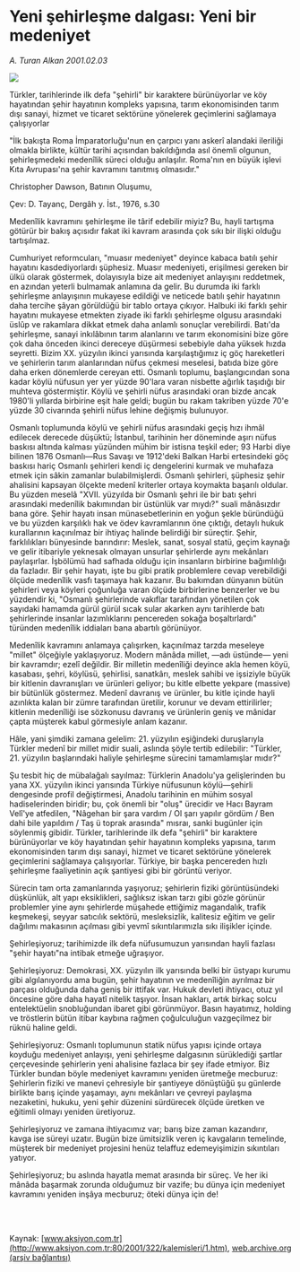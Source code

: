 # Yeni şehirleşme dalgası: Yeni bir medeniyet

*A. Turan Alkan 2001.02.03*

<div>
 <img border="0" src="/web/20010721073719im_/http://www.aksiyon.com.tr/yazar/aturanalkan.jpg"/>
 <p class="spot">
  Türkler, tarihlerinde ilk defa "şehirli" bir karaktere bürünüyorlar ve köy hayatından şehir hayatının kompleks yapısına, tarım ekonomisinden tarım dışı sanayi, hizmet ve ticaret sektörüne yönelerek geçimlerini sağlamaya çalışıyorlar
 </p>
 <p class="metin">
 </p>
 <p class="metin">
  "İlk bakışta Roma İmparatorluğu'nun en çarpıcı yanı askerî alandaki ileriliği olmakla birlikte, kültür tarihi açısından bakıldığında asıl önemli olgunun, şehirleşmedeki medenîlik süreci olduğu anlaşılır. Roma'nın en büyük işlevi Kıta Avrupası'na şehir kavramını tanıtmış olmasıdır."
 </p>
 <p class="metin">
  Christopher Dawson, Batının Oluşumu,
 </p>
 <p class="metin">
  Çev: D. Tayanç, Dergâh y. İst., 1976, s.30
 </p>
 <p class="metin">
  Medenîlik kavramını şehirleşme ile târif edebilir miyiz? Bu, hayli tartışma götürür bir bakış açısıdır fakat iki kavram arasında çok sıkı bir ilişki olduğu tartışılmaz.
 </p>
 <p class="metin">
  Cumhuriyet reformcuları, "muasır medeniyet" deyince kabaca batılı şehir hayatını kasdediyorlardı şüphesiz. Muasır medeniyeti, erişilmesi gereken bir ülkü olarak göstermek, dolayısıyla bize ait medeniyet anlayışını reddetmek, en azından yeterli bulmamak anlamına da gelir. Bu durumda iki farklı şehirleşme anlayışının mukayese edildiği ve neticede batılı şehir hayatının daha tercihe şâyan görüldüğü bir tablo ortaya çıkıyor. Halbuki iki farklı şehir hayatını mukayese etmekten ziyade iki farklı şehirleşme olgusu arasındaki üslûp ve rakamlara dikkat etmek daha anlamlı sonuçlar verebilirdi. Batı'da şehirleşme, sanayi inkılâbının tarım alanlarını ve tarım ekonomisini bize göre çok daha önceden ikinci dereceye düşürmesi sebebiyle daha yüksek hızda seyretti. Bizim XX. yüzyılın ikinci yarısında karşılaştığımız iç göç hareketleri ve şehirlerin tarım alanlarından nüfus çekmesi meselesi, batıda bize göre daha erken dönemlerde cereyan etti. Osmanlı toplumu, başlangıcından sona kadar köylü nüfusun yer yer yüzde 90'lara varan nisbette ağırlık taşıdığı bir muhteva göstermiştir. Köylü ve şehirli nüfus arasındaki oran bizde ancak 1980'li yıllarda birbirine eşit hale geldi; bugün bu rakam takriben yüzde 70'e yüzde 30 civarında şehirli nüfus lehine değişmiş bulunuyor.
 </p>
 <p class="metin">
  Osmanlı toplumunda köylü ve şehirli nüfus arasındaki geçiş hızı ihmâl edilecek derecede düşüktü; İstanbul, tarihinin her döneminde aşırı nüfus baskısı altında kalması yüzünden mühim bir istisna teşkil eder; 93 Harbi diye bilinen 1876 Osmanlı—Rus Savaşı ve 1912'deki Balkan Harbi ertesindeki göç baskısı hariç Osmanlı şehirleri kendi iç dengelerini kurmak ve muhafaza etmek için sâkin zamanlar bulabilmişlerdi. Osmanlı şehirleri, şüphesiz şehir ahalisini kapsayan ölçekte medenî kriterler ortaya koymakta başarılı oldular. Bu yüzden meselâ "XVII. yüzyılda bir Osmanlı şehri ile bir batı şehri arasındaki medenîlik bakımından bir üstünlük var mıydı?" suali mânâsızdır bana göre. Şehir hayatı insan münasebetlerinin en yoğun şekle büründüğü ve bu yüzden karşılıklı hak ve ödev kavramlarının öne çıktığı, detaylı hukuk kurallarının kaçınılmaz bir ihtiyaç halinde belirdiği bir süreçtir. Şehir, farklılıkları bünyesinde barındırır: Meslek, sanat, sosyal statü, geçim kaynağı ve gelir itibariyle yeknesak olmayan unsurlar şehirlerde aynı mekânları paylaşırlar. İşbölümü had safhada olduğu için insanların birbirine bağımlılığı da fazladır. Bir şehir hayatı, işte bu gibi pratik problemlere cevap verebildiği ölçüde medenîlik vasfı taşımaya hak kazanır. Bu bakımdan dünyanın bütün şehirleri veya köyleri çoğunluğa varan ölçüde birbirlerine benzerler ve bu yüzdendir ki, "Osmanlı şehirlerinde vakıflar tarafından yönetilen çok sayıdaki hamamda gürül gürül sıcak sular akarken aynı tarihlerde batı şehirlerinde insanlar lazımlıklarını pencereden sokağa boşaltırlardı" türünden medenîlik iddiaları bana abartılı görünüyor.
 </p>
 <p class="metin">
  Medenîlik kavramını anlamaya çalışırken, kaçınılmaz tarzda meseleye "millet" ölçeğiyle yaklaşıyoruz. Modern mânâda millet, —adı üstünde— yeni bir kavramdır; ezelî değildir. Bir milletin medenîliği deyince akla hemen köyü, kasabası, şehri, köylüsü, şehirlisi, sanatkârı, meslek sahibi ve işsiziyle büyük bir kitlenin davranışları ve ürünleri geliyor; bu kitle elbette yekpare (massive) bir bütünlük göstermez. Medenî davranış ve ürünler, bu kitle içinde hayli azınlıkta kalan bir zümre tarafından üretilir, korunur ve devam ettirilirler; kitlenin medenîliği ise sözkonusu davranış ve ürünlerin geniş ve mânidar çapta müşterek kabul görmesiyle anlam kazanır.
 </p>
 <p class="metin">
  Hâle, yani şimdiki zamana gelelim: 21. yüzyılın eşiğindeki duruşlarıyla Türkler medenî bir millet midir suali, aslında şöyle tertib edilebilir: "Türkler, 21. yüzyılın başlarındaki haliyle şehirleşme sürecini tamamlamışlar mıdır?"
 </p>
 <p class="metin">
  Şu tesbit hiç de mübalağalı sayılmaz: Türklerin Anadolu'ya gelişlerinden bu yana XX. yüzyılın ikinci yarısında Türkiye nüfusunun köylü—şehirli dengesinde profil değiştirmesi, Anadolu tarihinin en mühim sosyal hadiselerinden biridir; bu, çok önemli bir "oluş" ürecidir ve Hacı Bayram Velî'ye atfedilen, "Nâgehan bir şara vardım / Ol şarı yapılır gördüm / Ben dahi bile yapıldım / Taş ü toprak arasında" mısraı, sanki bugünler için söylenmiş gibidir. Türkler, tarihlerinde ilk defa "şehirli" bir karaktere bürünüyorlar ve köy hayatından şehir hayatının kompleks yapısına, tarım ekonomisinden tarım dışı sanayi, hizmet ve ticaret sektörüne yönelerek geçimlerini sağlamaya çalışıyorlar. Türkiye, bir başka pencereden hızlı şehirleşme faaliyetinin açık şantiyesi gibi bir görüntü veriyor.
 </p>
 <p class="metin">
  Sürecin tam orta zamanlarında yaşıyoruz; şehirlerin fiziki görüntüsündeki düşkünlük, alt yapı eksiklikleri, sağlıksız iskan tarzı gibi gözle görünür problemler yine aynı şehirlerde müşahede ettiğimiz magandalık, trafik keşmekeşi, seyyar satıcılık sektörü, mesleksizlik, kalitesiz eğitim ve gelir dağılımı makasının açılması gibi yevmî sıkıntılarımızla sıkı ilişikler içinde.
 </p>
 <p class="metin">
  Şehirleşiyoruz; tarihimizde ilk defa nüfusumuzun yarısından hayli fazlası "şehir hayatı"na intibak etmeğe uğraşıyor.
 </p>
 <p class="metin">
  Şehirleşiyoruz: Demokrasi, XX. yüzyılın ilk yarısında belki bir üstyapı kurumu gibi algılanıyordu ama bugün, şehir hayatının ve medenîliğin ayrılmaz bir parçası olduğunda daha geniş bir ittifak var. Hukuk devleti ihtiyacı, otuz yıl öncesine göre daha hayatî nitelik taşıyor. İnsan hakları, artık birkaç solcu entelektüelin snobluğundan ibaret gibi görünmüyor. Basın hayatımız, holding ve tröstlerin bütün itibar kaybına rağmen çoğulculuğun vazgeçilmez bir rüknü haline geldi.
 </p>
 <p class="metin">
  Şehirleşiyoruz: Osmanlı toplumunun statik nüfus yapısı içinde ortaya koyduğu medeniyet anlayışı, yeni şehirleşme dalgasının sürüklediği şartlar çerçevesinde şehirlerin yeni ahalisine fazlaca bir şey ifade etmiyor. Biz Türkler bundan böyle medeniyet kavramını yeniden üretmeğe mecburuz: Şehirlerin fiziki ve manevi çehresiyle bir şantiyeye dönüştüğü şu günlerde birlikte barış içinde yaşamayı, aynı mekânları ve çevreyi paylaşma nezaketini, hukuku, yeni şehir düzenini sürdürecek ölçüde üretken ve eğitimli olmayı yeniden üretiyoruz.
 </p>
 <p class="metin">
  Şehirleşiyoruz ve zamana ihtiyacımız var; barış bize zaman kazandırır, kavga ise süreyi uzatır. Bugün bize ümitsizlik veren iç kavgaların temelinde, müşterek bir medeniyet projesini henüz telaffuz edemeyişimizin sıkıntıları yatıyor.
 </p>
 <p class="metin">
  Şehirleşiyoruz; bu aslında hayatla memat arasında bir süreç. Ve her iki mânâda başarmak zorunda olduğumuz bir vazife; bu dünya için medeniyet kavramını yeniden inşâya mecburuz; öteki dünya için de!
 </p>
 <p class="metin">
 </p>
 <br/>
 <br/>
</div>

Kaynak: [www.aksiyon.com.tr](http://www.aksiyon.com.tr:80/2001/322/kalemisleri/1.htm), [web.archive.org (arşiv bağlantısı)](http://web.archive.org/web/20010721073719/http://www.aksiyon.com.tr:80/2001/322/kalemisleri/1.htm)
